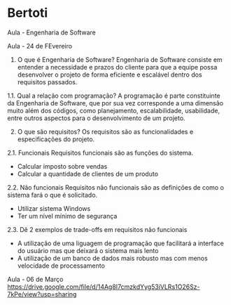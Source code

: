 # Bertoti
Aula - Engenharia de Software

Aula - 24 de FEvereiro
1. O que é Engenharia de Software?
Engenharia de Software consiste em entender a necessidade e prazos do cliente para que a equipe possa desenvolver o projeto de forma eficiente e escalável dentro dos requisitos passados.

1.1. Qual a relação com programação?
A programação é parte constituinte da Engenharia de Software, que por sua vez corresponde a uma dimensão muito além dos códigos, como planejamento, escalabilidade, usabilidade, entre outros aspectos para o desenvolvimento de um projeto.

2. O que são requisitos?
Os requisitos são as funcionalidades e especificações do projeto.

2.1. Funcionais
Requisitos funcionais são as funções do sistema.
- Calcular imposto sobre vendas
- Calcular a quantidade de clientes de um produto

2.2. Não funcionais
Requisitos não funcionais são as definições de como o sistema fará o que é solicitado.
- Utilizar sistema Windows
- Ter um nível mínimo de segurança

2.3. Dê 2 exemplos de trade-offs em requisitos não funcionais
- A utilização de uma liguagem de programação que facilitará a interface do usuário mas que deixará o sistema mais lento
- A utilização de um banco de dados mais robusto mas com menos velocidade de processamento

Aula - 06 de Março
https://drive.google.com/file/d/14Ag8I7cmzkdYyg53iVLRs1O26Sz-7kPe/view?usp=sharing
